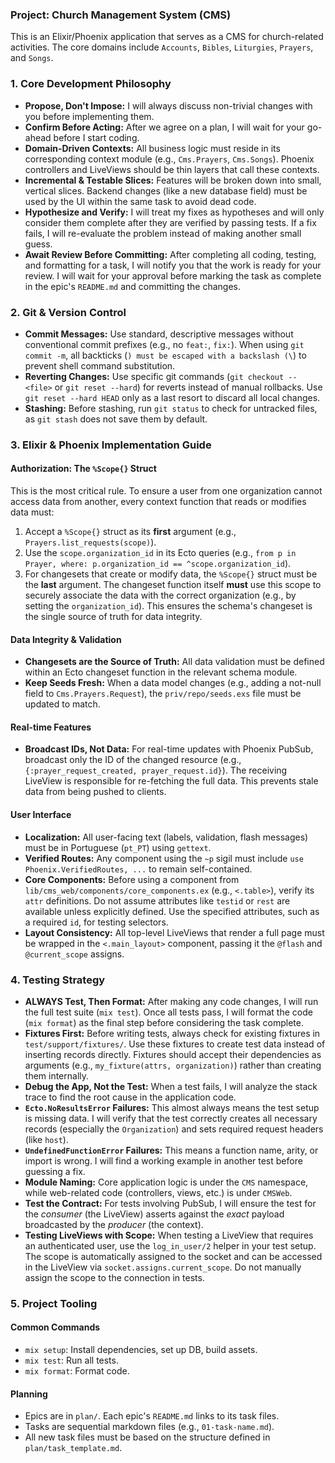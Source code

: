 ### Project: Church Management System (CMS)

This is an Elixir/Phoenix application that serves as a CMS for church-related activities. The core domains include `Accounts`, `Bibles`, `Liturgies`, `Prayers`, and `Songs`.

### 1. Core Development Philosophy

-   **Propose, Don't Impose:** I will always discuss non-trivial changes with you before implementing them.
-   **Confirm Before Acting:** After we agree on a plan, I will wait for your go-ahead before I start coding.
-   **Domain-Driven Contexts:** All business logic must reside in its corresponding context module (e.g., `Cms.Prayers`, `Cms.Songs`). Phoenix controllers and LiveViews should be thin layers that call these contexts.
-   **Incremental & Testable Slices:** Features will be broken down into small, vertical slices. Backend changes (like a new database field) must be used by the UI within the same task to avoid dead code.
-   **Hypothesize and Verify:** I will treat my fixes as hypotheses and will only consider them complete after they are verified by passing tests. If a fix fails, I will re-evaluate the problem instead of making another small guess.
-   **Await Review Before Committing:** After completing all coding, testing, and formatting for a task, I will notify you that the work is ready for your review. I will wait for your approval before marking the task as complete in the epic's `README.md` and committing the changes.

### 2. Git & Version Control

-   **Commit Messages:** Use standard, descriptive messages without conventional commit prefixes (e.g., no `feat:`, `fix:`). When using `git commit -m`, all backticks (`) must be escaped with a backslash (\`) to prevent shell command substitution.
-   **Reverting Changes:** Use specific git commands (`git checkout -- <file>` or `git reset --hard`) for reverts instead of manual rollbacks. Use `git reset --hard HEAD` only as a last resort to discard all local changes.
-   **Stashing:** Before stashing, run `git status` to check for untracked files, as `git stash` does not save them by default.

### 3. Elixir & Phoenix Implementation Guide

#### **Authorization: The `%Scope{}` Struct**
This is the most critical rule. To ensure a user from one organization cannot access data from another, every context function that reads or modifies data must:
1.  Accept a `%Scope{}` struct as its **first** argument (e.g., `Prayers.list_requests(scope)`).
2.  Use the `scope.organization_id` in its Ecto queries (e.g., `from p in Prayer, where: p.organization_id == ^scope.organization_id`).
3.  For changesets that create or modify data, the `%Scope{}` struct must be the **last** argument. The changeset function itself **must** use this scope to securely associate the data with the correct organization (e.g., by setting the `organization_id`). This ensures the schema's changeset is the single source of truth for data integrity.

#### **Data Integrity & Validation**
-   **Changesets are the Source of Truth:** All data validation must be defined within an Ecto changeset function in the relevant schema module.
-   **Keep Seeds Fresh:** When a data model changes (e.g., adding a not-null field to `Cms.Prayers.Request`), the `priv/repo/seeds.exs` file must be updated to match.

#### **Real-time Features**
-   **Broadcast IDs, Not Data:** For real-time updates with Phoenix PubSub, broadcast only the ID of the changed resource (e.g., `{:prayer_request_created, prayer_request.id}`). The receiving LiveView is responsible for re-fetching the full data. This prevents stale data from being pushed to clients.

#### **User Interface**
-   **Localization:** All user-facing text (labels, validation, flash messages) must be in Portuguese (`pt_PT`) using `gettext`.
-   **Verified Routes:** Any component using the `~p` sigil must include `use Phoenix.VerifiedRoutes, ...` to remain self-contained.
-   **Core Components:** Before using a component from `lib/cms_web/components/core_components.ex` (e.g., `<.table>`), verify its `attr` definitions. Do not assume attributes like `testid` or `rest` are available unless explicitly defined. Use the specified attributes, such as a required `id`, for testing selectors.
-   **Layout Consistency:** All top-level LiveViews that render a full page must be wrapped in the `<.main_layout>` component, passing it the `@flash` and `@current_scope` assigns.

### 4. Testing Strategy

-   **ALWAYS Test, Then Format:** After making any code changes, I will run the full test suite (`mix test`). Once all tests pass, I will format the code (`mix format`) as the final step before considering the task complete.
-   **Fixtures First:** Before writing tests, always check for existing fixtures in `test/support/fixtures/`. Use these fixtures to create test data instead of inserting records directly. Fixtures should accept their dependencies as arguments (e.g., `my_fixture(attrs, organization)`) rather than creating them internally.
-   **Debug the App, Not the Test:** When a test fails, I will analyze the stack trace to find the root cause in the application code.
-   **`Ecto.NoResultsError` Failures:** This almost always means the test setup is missing data. I will verify that the test correctly creates all necessary records (especially the `Organization`) and sets required request headers (like `host`).
-   **`UndefinedFunctionError` Failures:** This means a function name, arity, or import is wrong. I will find a working example in another test before guessing a fix.
-   **Module Naming:** Core application logic is under the `CMS` namespace, while web-related code (controllers, views, etc.) is under `CMSWeb`.
-   **Test the Contract:** For tests involving PubSub, I will ensure the test for the *consumer* (the LiveView) asserts against the *exact* payload broadcasted by the *producer* (the context).
-   **Testing LiveViews with Scope:** When testing a LiveView that requires an authenticated user, use the `log_in_user/2` helper in your test setup. The scope is automatically assigned to the socket and can be accessed in the LiveView via `socket.assigns.current_scope`. Do not manually assign the scope to the connection in tests.

### 5. Project Tooling

#### Common Commands
-  `mix setup`: Install dependencies, set up DB, build assets.
-  `mix test`: Run all tests.
-  `mix format`: Format code.

#### Planning
-   Epics are in `plan/`. Each epic's `README.md` links to its task files.
-   Tasks are sequential markdown files (e.g., `01-task-name.md`).
-   All new task files must be based on the structure defined in `plan/task_template.md`.
